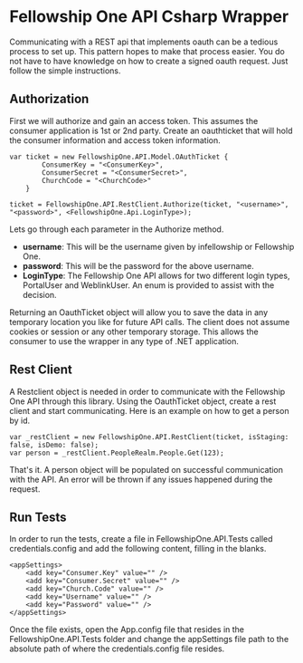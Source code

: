 # Fellowship One API Csharp Wrapper #
Communicating with a REST api that implements oauth can be a tedious process to set up. This pattern hopes to make that process easier. You do not have to have knowledge on how to create a signed oauth request. Just follow the simple instructions.

## Authorization ##
First we will authorize and gain an access token. This assumes the consumer application is 1st or 2nd party. Create an oauthticket that will hold the consumer information and access token information.


	var ticket = new FellowshipOne.API.Model.OAuthTicket {
        	ConsumerKey = "<ConsumerKey>",
        	ConsumerSecret = "<ConsumerSecret>",
        	ChurchCode = "<ChurchCode>"
    	}

	ticket = FellowshipOne.API.RestClient.Authorize(ticket, "<username>", "<password>", <FellowshipOne.Api.LoginType>);

Lets go through each parameter in the Authorize method.

+ **username**: This will be the username given by infellowship or Fellowship One.
+ **password**: This will be the password for the above username.
+ **LoginType**: The Fellowship One API allows for two different login types, PortalUser and WeblinkUser. An enum is provided to assist with the decision.

Returning an OauthTicket object will allow you to save the data in any temporary location you like for future API calls. The client does not assume cookies or session or any other temporary storage. This allows the consumer to use the wrapper in any type of .NET application.

## Rest Client ##
A Restclient object is needed in order to communicate with the Fellowship One API through this library. Using the OauthTicket object, create a rest client and start communicating. Here is an example on how to get a person by id.

	var _restClient = new FellowshipOne.API.RestClient(ticket, isStaging: false, isDemo: false);
	var person = _restClient.PeopleRealm.People.Get(123);

That's it. A person object will be populated on successful communication with the API. An error will be thrown if any issues happened during the request.

## Run Tests ##
In order to run the tests, create a file in FellowshipOne.API.Tests called credentials.config and add the following content, filling in the blanks.

	<appSettings>
  		<add key="Consumer.Key" value="" />
  		<add key="Consumer.Secret" value="" />
  		<add key="Church.Code" value="" />
  		<add key="Username" value="" />
  		<add key="Password" value="" />
	</appSettings>

Once the file exists, open the App.config file that resides in the FellowshipOne.API.Tests folder and change the appSettings file path to the absolute path of where the credentials.config file resides.